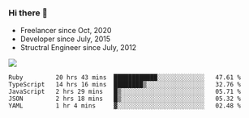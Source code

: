 ### Hi there 👋

- Freelancer since Oct, 2020
- Developer since July, 2015
- Structral Engineer since July, 2012

<img src="https://github-readme-stats.vercel.app/api?username=an-lee&show_icons=true&icon_color=0366d6&text_color=24292e&bg_color=ffffff&hide_title=true" />

<!--START_SECTION:waka-->
```text
Ruby         20 hrs 43 mins  ████████████░░░░░░░░░░░░░   47.61 % 
TypeScript   14 hrs 16 mins  ████████▒░░░░░░░░░░░░░░░░   32.76 % 
JavaScript   2 hrs 29 mins   █▒░░░░░░░░░░░░░░░░░░░░░░░   05.71 % 
JSON         2 hrs 18 mins   █▒░░░░░░░░░░░░░░░░░░░░░░░   05.32 % 
YAML         1 hr 4 mins     ▓░░░░░░░░░░░░░░░░░░░░░░░░   02.48 % 
```
<!--END_SECTION:waka-->
